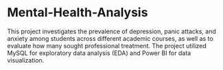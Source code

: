 # Mental-Health-Analysis
This project investigates  the prevalence of depression, panic attacks, and anxiety among students across different academic courses, as well as to evaluate how many sought professional treatment. The project utilized MySQL for exploratory data analysis (EDA) and Power BI for data visualization.
